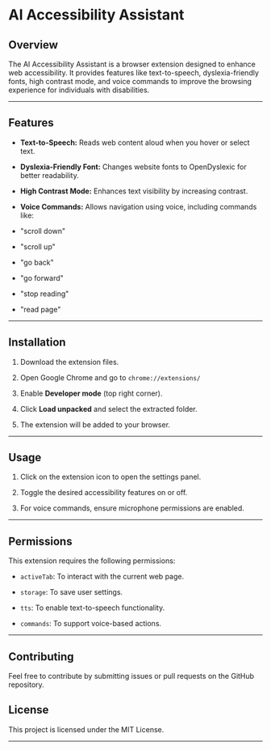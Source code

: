 # **AI Accessibility Assistant**

## **Overview**

The AI Accessibility Assistant is a browser extension designed to enhance web accessibility. It provides features like text-to-speech, dyslexia-friendly fonts, high contrast mode, and voice commands to improve the browsing experience for individuals with disabilities.

---

## **Features**
- **Text-to-Speech:** Reads web content aloud when you hover or select text.
- **Dyslexia-Friendly Font:** Changes website fonts to OpenDyslexic for better readability.
- **High Contrast Mode:** Enhances text visibility by increasing contrast.
- **Voice Commands:** Allows navigation using voice, including commands like:
- "scroll down"

- "scroll up"
- "go back"

- "go forward"

- "stop reading"

- "read page"
---

## **Installation**

1. Download the extension files.
2. Open Google Chrome and go to ```chrome://extensions/ ```

3. Enable **Developer mode** (top right corner).
4. Click **Load unpacked** and select the extracted folder.

5. The extension will be added to your browser.  
---
## **Usage**
1. Click on the extension icon to open the settings panel.

2. Toggle the desired accessibility features on or off.

3. For voice commands, ensure microphone permissions are enabled.

---
## **Permissions**
This extension requires the following permissions:

- ```activeTab```: To interact with the current web page.

- ```storage```: To save user settings.

- ```tts```: To enable text-to-speech functionality.

- ```commands```: To support voice-based actions.
---
## **Contributing**
Feel free to contribute by submitting issues or pull requests on the GitHub repository.  

## **License**
This project is licensed under the MIT License.  

---

